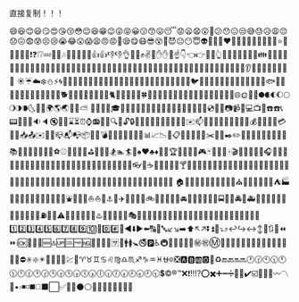 直接复制！！！

😄😆😊😃😏😍😘😚😳😌😆😁😉😜😝😀😗😙😛😴😟😦😧😮😬😕😯😑😒😅😓😥😩😔😞😖😨😰😣😢😭😂😲😱😫😠😡😤😪😋😷😎😵👿😈😐😶😇👽💛💙💜❤️💚💔💓💗💕💞💘💖✨⭐️🌟💫💥💥💢❗️❓❕❔💤💨💦🎶🎵🔥💩💩💩👍👍👎👎👌👊👊✊✌️👋✋✋👐☝️👇👈👉🙌🙏👆👏💪🤘🖕🏃🏃👫👪👬👭💃👯🙆🙅💁🙋👰🙎🙍🙇💑💆💇💅👦👧👩👨👶👵👴👱👲👳👷👮👼👸😺😸😻😽😼🙀😿😹😾👹👺🙈🙉🙊💂💀🐾👄💋💧👂👀👃👅💌👤👥💬💭
☀️☔️☁️❄️⛄️⚡️🌀🌁🌊🐱🐶🐭🐹🐰🐺🐸🐯🐨🐻🐷🐽🐮🐗🐵🐒🐴🐎🐫🐑🐘🐼🐍🐦🐤🐥🐣🐔🐧🐢🐛🐝🐜🐞🐌🐙🐠🐟🐳🐋🐬🐄🐏🐀🐃🐅🐇🐉🐐🐓🐕🐖🐁🐂🐲🐡🐊🐪🐆🐈🐩🐾💐🌸🌷🍀🌹🌻🌺🍁🍃🍂🌿🍄🌵🌴🌲🌳🌰🌱🌼🌾🐚🌐🌞🌝🌚🌑🌒🌓🌔🌕🌖🌗🌘🌜🌛🌙🌍🌎🌏🌋🌌⛅️
🎍💝🎎🎒🎓🎏🎆🎇🎐🎑🎃👻🎅🎄🎁🔔🔕🎋🎉🎊🎈🔮💿📀💾📷📹🎥💻📺📱☎️☎️📞📟📠💽📼🔉🔈🔇📢📣⌛️⏳⏰⌚️📻📡➿🔍🔎🔓🔒🔏🔐🔑💡🔦🔆🔅🔌🔋📲✉️📫📮🛀🛁🚿🚽🔧🔩🔨💺💰💴💵💷💶💳💸📧📥📤✉️📨📯📪📬📭📦🚪🚬💣🔫🔪💊💉📄📃📑📊📈📉📜📋📆📅📇📁📂✂️📌📎✒️✏️📏📐📕📗📘📙📓📔📒📚🔖📛🔬🔭📰🏈🏀⚽️⚾️🎾🎱🏉🎳⛳️🚵🚴🏇🏂🏊🏄🎿♠️♥️♣️♦️💎💍🏆🎼🎹🎻👾🎮🃏🎴🎲🎯🀄️🎬📝📝📖🎨🎤🎧🎺🎷🎸👞👡👠💄👢👕👕👔👚👗🎽👖👘👙🎀🎩👑👒👞🌂💼👜👝👛👓🎣☕️🍵🍶🍼🍺🍻🍸🍹🍷🍴🍕🍔🍟🍗🍖🍝🍛🍤🍱🍣🍥🍙🍘🍚🍜🍲🍢🍡🥚🍞🍩🍮🍦🍨🍧🎂🍰🍪🍫🍬🍭🍯🍎🍏🍊🍋🍒🍇🍉🍓🍑🍈🍌🍐🍍🍠🍆🍅🌽
🏠🏡🏫🏢🏣🏥🏦🏪🏩🏨💒⛪️🏬🏤🌇🌆🏯🏰⛺️🏭🗼🗾🗻🌄🌅🌠🗽🌉🎠🌈🎡⛲️🎢🚢🚤⛵️⛵️🚣⚓️🚀✈️🚁🚂🚊🚞🚲🚡🚟🚠🚜🚙🚘🚗🚗🚕🚖🚛🚌🚍🚨🚓🚔🚒🚑🚐🚚🚋🚉🚆🚅🚄🚈🚝🚃🚎🎫⛽️🚦🚥⚠️🚧🔰🏧🎰🚏💈♨️🏁🎌🏮🗿🎪🎭📍🚩🇯🇵🇰🇷🇨🇳🇺🇸🇫🇷🇪🇸🇮🇹🇷🇺🇬🇧🇬🇧🇩🇪
1️⃣2️⃣3️⃣4️⃣5️⃣6️⃣7️⃣8️⃣9️⃣🔟🔢0️⃣#️⃣🔣◀️⬇️▶️⬅️🔠🔡🔤↙️↘️➡️⬆️↖️↗️⏬⏫🔽⤵️⤴️↩️↪️↔️↕️🔼🔃🔄⏪⏩ℹ️🆗🔀🔁🔂🆕🔝🆙🆒🆓🆖🎦🈁📶🈵🈂️🚻🚹🚺🚼🚭🅿️♿️🚇🛄🉑🚾🚰🚮㊙️㊗️Ⓜ️🛂🛅🛃🉐🆑🆘🆔🚫🔞📵🚯🚱🚳🚷🚸⛔️✳️❇️✴️💟🆚📳📴💹💱♈️♉️♊️♋️♌️♍️♎️♏️♐️♑️♒️♓️⛎🔯❎🅰️🅱️🆎🅾️💠♻️🔚🔙🔛🔜🕐🕜🕙🕥🕚🕦🕛🕧🕑🕝🕒🕞🕓🕟🕔🕠🕕🕡🕖🕢🕗🕣🕘🕤💲©️®️™️❌❗️‼️⁉️⭕️✖️➕➖➗💮💯✔️☑️🔘🔗➰〰️〽️🔱▪️▫️◾️◽️◼️◻️⬛️⬜️✅🔲🔳⚫️⚪️🔴🔵🔷🔶🔹🔸🔺🔻
